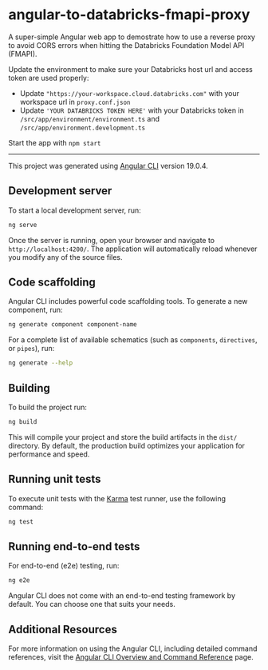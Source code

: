 # angular-to-databricks-fmapi-proxy
A super-simple Angular web app to demostrate how to use a reverse proxy to avoid CORS errors when hitting the Databricks Foundation Model API (FMAPI).

Update the environment to make sure your Databricks host url and access token are used properly:
* Update `"https://your-workspace.cloud.databricks.com"` with your workspace url in `proxy.conf.json`
* Update `'YOUR DATABRICKS TOKEN HERE'` with your Databricks token in `/src/app/environment/environment.ts` and `/src/app/environment.development.ts`

Start the app with `npm start`

----------------------------------------------------------------

This project was generated using [Angular CLI](https://github.com/angular/angular-cli) version 19.0.4.

## Development server

To start a local development server, run:

```bash
ng serve
```

Once the server is running, open your browser and navigate to `http://localhost:4200/`. The application will automatically reload whenever you modify any of the source files.

## Code scaffolding

Angular CLI includes powerful code scaffolding tools. To generate a new component, run:

```bash
ng generate component component-name
```

For a complete list of available schematics (such as `components`, `directives`, or `pipes`), run:

```bash
ng generate --help
```

## Building

To build the project run:

```bash
ng build
```

This will compile your project and store the build artifacts in the `dist/` directory. By default, the production build optimizes your application for performance and speed.

## Running unit tests

To execute unit tests with the [Karma](https://karma-runner.github.io) test runner, use the following command:

```bash
ng test
```

## Running end-to-end tests

For end-to-end (e2e) testing, run:

```bash
ng e2e
```

Angular CLI does not come with an end-to-end testing framework by default. You can choose one that suits your needs.

## Additional Resources

For more information on using the Angular CLI, including detailed command references, visit the [Angular CLI Overview and Command Reference](https://angular.dev/tools/cli) page.
